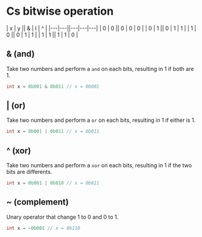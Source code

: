# Cs bitwise operation

| x | y || & | I | ^ |
|---|---||---|---|---|
| 0 | 0 || 0 | 0 | 0 |
| 0 | 1 || 0 | 1 | 1 |
| 1 | 0 || 0 | 1 | 1 |
| 1 | 1 || 1 | 1 | 0 |

## & (and)

Take two numbers and perform a `and` on each bits, resulting in 1 if both are 1.

```c
int x = 0b001 & 0b011 // x = 0b001
```

## | (or)

Take two numbers and perform a `or` on each bits, resulting in 1 if either is 1.

```c
int x = 0b001 | 0b011 // x = 0b011
```

## ^ (xor)

Take two numbers and perform a `xor` on each bits, resulting in 1 if the two bits are differents.

```c
int x = 0b001 | 0b010 // x = 0b011
```

## ~ (complement)

Unary operator that change 1 to 0 and 0 to 1.

```c
int x = ~0b001 // x = 0b110
```
